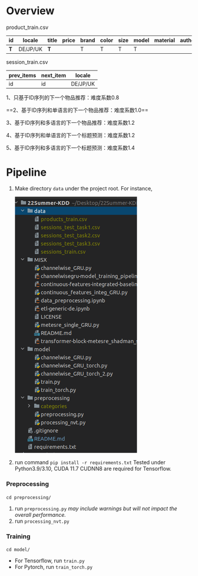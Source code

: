 # Overview

product_train.csv

| id    | locale   | title | price | brand | color | size | model | material | author | desc |
| ----- | -------- | ----- | ----- | ----- | ----- | ---- | ----- | -------- | ------ | ---- |
| **T** | DE/JP/UK | **T** |       | T     | T     | T    | T     |          |        |      |



session_train.csv

| prev_items | next_item | locale   |
| ---------- | --------- | -------- |
| id         | id        | DE/JP/UK |



1、只基于ID序列的下一个物品推荐：难度系数0.8

==2、基于ID序列和单语言的下一个物品推荐：难度系数1.0==

3、基于ID序列和多语言的下一个物品推荐：难度系数1.2

4、基于ID序列和单语言的下一个标题预测：难度系数1.2

5、基于ID序列和多语言的下一个标题预测：难度系数1.4



# Pipeline

1. Make directory `data` under the project root. For instance,
   
   
   ![image-20230620132011366](https://raw.githubusercontent.com/SHUzhekiNg/SHUzhekiNg.github.io/main/assets/typoraimages/image-20230620132011366.png)
2. run command `pip install -r requirements.txt`
   Tested under Python3.9/3.10, CUDA 11.7
   CUDNN8 are required for Tensorflow.

### Preprocessing

`cd preprocessing/`

1. run `preprocessing.py`
   *may include warnings but will not impact the overall performance.*
2. run `processing_nvt.py`

### Training

`cd model/`

- For Tensorflow, run `train.py`
- For Pytorch, run `train_torch.py`
